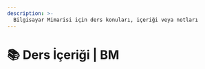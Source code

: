 ```yaml
---
description: >-
  Bilgisayar Mimarisi için ders konuları, içeriği veya notları
---
```


# 📚 Ders İçeriği \| BM
